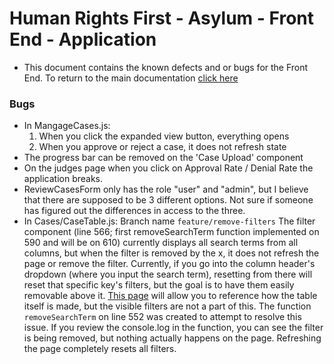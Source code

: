 # Human Rights First - Asylum - Front End - Application

- This document contains the known defects and or bugs for the Front End. To return to the main documentation [click here](https://github.com/Lambda-School-Labs/human-rights-first-asylum-fe-a)

### Bugs
- In MangageCases.js: 
  1. When you click the expanded view button, everything opens
  2. When you approve or reject a case, it does not refresh state
- The progress bar can be removed on the 'Case Upload' component
- On the judges page when you click on Approval Rate / Denial Rate the application breaks.
- ReviewCasesForm only has the role "user" and "admin", but I believe that there are supposed to be 3 different options. Not sure if someone has figured out the differences in access to the three.
- In Cases/CaseTable.js:
  Branch name `feature/remove-filters`
  The filter component (line 566; first removeSearchTerm function implemented on 590 and will be on 610) currently displays all search terms from all columns, but when the filter is removed by the x, it does not refresh the page or remove the filter. Currently, if you go into the column header's dropdown (where you input the search term), resetting from there will reset that specific key's filters, but the goal is to have them easily removable above it.
  [This page](https://ant.design/components/table/) will allow you to reference how the table itself is made, but the visible filters are not a part of this. The function `removeSearchTerm` on line 552 was created to attempt to resolve this issue. If you review the console.log in the function, you can see the filter is being removed, but nothing actually happens on the page. Refreshing the page completely resets all filters.
